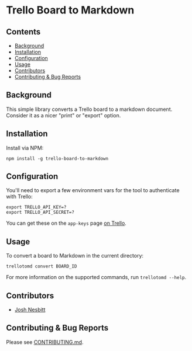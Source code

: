 # Trello Board to Markdown


## Contents

* [Background](#background)
* [Installation](#installation)
* [Configuration](#configuration)
* [Usage](#usage)
* [Contributors](#contributors)
* [Contributing & Bug Reports](#contributing--bug-reports)


## Background

This simple library converts a Trello board to a markdown document. Consider it as a nicer "print" or "export" option.


## Installation

Install via NPM:

```
npm install -g trello-board-to-markdown
```


## Configuration

You'll need to export a few environment vars for the tool to authenticate with Trello:

```
export TRELLO_API_KEY=?
export TRELLO_API_SECRET=?
```

You can get these on the `app-keys` page [on Trello](https://trello.com/app-key).


## Usage

To convert a board to Markdown in the current directory:

```
trellotomd convert BOARD_ID
```

For more information on the supported commands, run `trellotomd --help`.


## Contributors

- [Josh Nesbitt](https://github.com/joshnesbitt)


## Contributing & Bug Reports

Please see [CONTRIBUTING.md](CONTRIBUTING.md).
